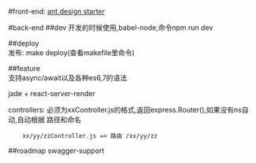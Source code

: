 #front-end:
  [ant.design starter](https://github.com/jzlxiaohei/react-antd-starter)
  
#back-end
##dev
  开发的时候使用,babel-node,命令npm run dev

##deploy  
    发布: make deploy(查看makefile里命令)

##feature  
  支持async/await以及各种es6,7的语法
    
  jade + react-server-render
  
  controllers: 必须为xxController.js的格式,返回express.Router(),如果没有ns自动,自动根据 路径和命名
    
        xx/yy/zzController.js => 路由 /xx/yy/zz
        
##roadmap
  swagger-support      

